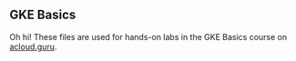 ## GKE Basics

Oh hi! These files are used for hands-on labs in the GKE Basics course on [acloud.guru](https://acloud.guru/).
